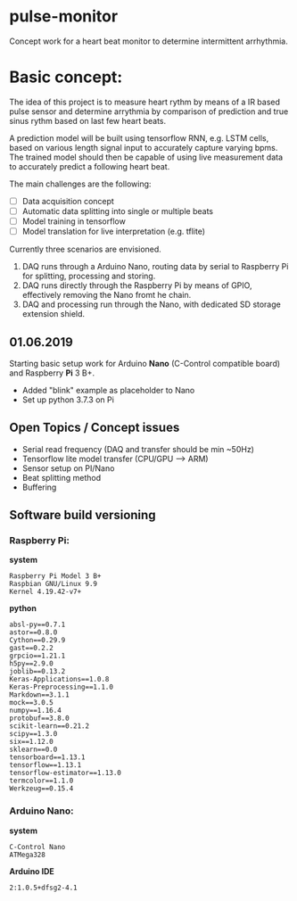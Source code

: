 # pulse-monitor
Concept work for a heart beat monitor to determine intermittent arrhythmia. 

# Basic concept:
The idea of this project is to measure heart rythm by means of a IR based pulse sensor and determine arrythmia by comparison of prediction and true sinus rythm based on last few heart beats. 

A prediction model will be built using tensorflow RNN, e.g. LSTM cells, based on various length signal input to accurately capture varying bpms. The trained model should then be capable of using live measurement data to accurately predict a following heart beat.

The main challenges are the following:

 - [ ] Data acquisition concept
 - [ ] Automatic data splitting into single or multiple beats
 - [ ] Model training in tensorflow
 - [ ] Model translation for live interpretation (e.g. tflite)

Currently three scenarios are envisioned.

 1. DAQ runs through a Arduino Nano, routing data by serial to Raspberry Pi for splitting, processing and storing.
 1. DAQ runs directly through the Raspberry Pi by means of GPIO, effectively removing the Nano fromt he chain.
 1. DAQ and processing run through the Nano, with dedicated SD storage extension shield.

## 01.06.2019
Starting basic setup work for Arduino **Nano** (C-Control compatible board) and Raspberry **Pi** 3 B+.
 - Added "blink" example as placeholder to Nano
 - Set up python 3.7.3 on Pi

## Open Topics / Concept issues
 - Serial read frequency (DAQ and transfer should be min ~50Hz)
 - Tensorflow lite model transfer (CPU/GPU --> ARM)
 - Sensor setup on PI/Nano
 - Beat splitting method
 - Buffering

## Software build versioning

### Raspberry Pi:
**system**
```
Raspberry Pi Model 3 B+
Raspbian GNU/Linux 9.9
Kernel 4.19.42-v7+
```

**python**
```
absl-py==0.7.1
astor==0.8.0
Cython==0.29.9
gast==0.2.2
grpcio==1.21.1
h5py==2.9.0
joblib==0.13.2
Keras-Applications==1.0.8
Keras-Preprocessing==1.1.0
Markdown==3.1.1
mock==3.0.5
numpy==1.16.4
protobuf==3.8.0
scikit-learn==0.21.2
scipy==1.3.0
six==1.12.0
sklearn==0.0
tensorboard==1.13.1
tensorflow==1.13.1
tensorflow-estimator==1.13.0
termcolor==1.1.0
Werkzeug==0.15.4
```

### Arduino Nano:
**system**
```
C-Control Nano
ATMega328
```

**Arduino  IDE**
```
2:1.0.5+dfsg2-4.1
```

